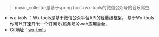 > music_collector是基于spring boot+wx-tools的微信公众号的音乐爬虫.

- wx-tools ：Wx-tools是基于微信公众平台API的轻量级框架。 基于Wx-tools你可以开速开发一个订阅号/服务号的web应用后台。
- Git地址：[wx-tools](https://github.com/antgan/wx-tools)



